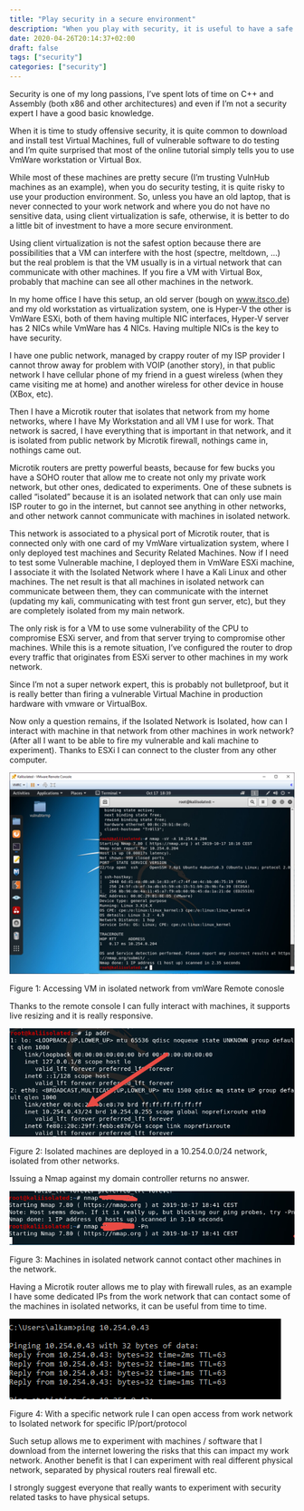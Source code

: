 ```yaml
---
title: "Play security in a secure environment"
description: "When you play with security, it is useful to have a safe environment isolated from your production machines."
date: 2020-04-26T20:14:37+02:00
draft: false
tags: ["security"]
categories: ["security"]
---
```


Security is one of my long passions, I’ve spent lots of time on C++ and Assembly (both x86 and other architectures) and even if I’m not a security expert I have a good basic knowledge.

When it is time to study offensive security, it is quite common to download and install test Virtual Machines, full of vulnerable software to do testing and I’m quite surprised that most of the online tutorial simply tells you to use VmWare workstation or Virtual Box.

While most of these machines are pretty secure (I’m trusting VulnHub machines as an example), when you do security testing, it is quite risky to use your production environment. So, unless you have an old laptop, that is never connected to your work network and where you do not have no sensitive data, using client virtualization is safe, otherwise, it is better to do a little bit of investment to have a more secure environment.

Using client virtualization is not the safest option because there are possibilities that a VM can interfere with the host (spectre, meltdown, …) but the real problem is that the VM usually is in a virtual network that can communicate with other machines. If you fire a VM with Virtual Box, probably that machine can see all other machines in the network.

In my home office I have this setup, an old server (bough on www.itsco.de) and my old workstation as virtualization system, one is Hyper-V the other is VmWare ESXi, both of them having multiple NIC interfaces, Hyper-V server has 2 NICs while VmWare has 4 NICs. Having multiple NICs is the key to have security.

I have one public network, managed by crappy router of my ISP provider I cannot throw away for problem with VOIP (another story), in that public network I have cellular phone of my friend in a guest wireless (when they came visiting me at home) and another wireless for other device in house (XBox, etc).

Then I have a Microtik router that isolates that network from my home networks, where I have My Workstation and all VM I use for work. That network is sacred, I have everything that is important in that network, and it is isolated from public network by Microtik firewall, nothings came in, nothings came out.

Microtik routers are pretty powerful beasts, because for few bucks you have a SOHO router that allow me to create not only my private work network, but other ones, dedicated to experiments. One of these subnets is called “isolated” because it is an isolated network that can only use main ISP router to go in the internet, but cannot see anything in other networks, and other network cannot communicate with machines in isolated network.

This network is associated to a physical port of Microtik router, that is connected only with one card of my VmWare virtualization system, where I only deployed test machines and Security Related Machines. Now if I need to test some Vulnerable machine, I deployed them in VmWare ESXi machine, I associate it with the Isolated Network where I have a Kali Linux and other machines. The net result is that all machines in isolated network can communicate between them, they can communicate with the internet (updating my kali, communicating with test front gun server, etc), but they are completely isolated from my main network.

The only risk is for a VM to use some vulnerability of the CPU to compromise ESXi server, and from that server trying to compromise other machines. While this is a remote situation, I’ve configured the router to drop every traffic that originates from ESXi server to other machines in my work network.

Since I’m not a super network expert, this is probably not bulletproof, but it is really better than firing a vulnerable Virtual Machine in production hardware with vmware or VirtualBox.

Now only a question remains, if the Isolated Network is Isolated, how can I interact with machine in that network from other machines in work network? (After all I want to be able to fire my vulnerable and kali machine to experiment). Thanks to ESXi I can connect to the cluster from any other computer.

![Accessing VM in isolated network from vmWare Remote conosle](images/kali-isolated-machine.png)

Figure 1: Accessing VM in isolated network from vmWare Remote conosle

Thanks to the remote console I can fully interact with machines, it supports live resizing and it is really responsive.

![Isolated machines are deployed in a 10.254.0.0/24 network, isolated from other networks.](images/kali-isolated-network-address.png)

Figure 2: Isolated machines are deployed in a 10.254.0.0/24 network, isolated from other networks.

Issuing a Nmap against my domain controller returns no answer.

![Machines in isolated network cannot contact other machines in the network](images/cannot-ping-domain-controller-from-isolated-network.png)

Figure 3: Machines in isolated network cannot contact other machines in the network.

Having a Microtik router allows me to play with firewall rules, as an example I have some dedicated IPs from the work network that can contact some of the machines in isolated networks, it can be useful from time to time.

![With a specific network rule I can open access from work network to Isolated network for specific IP/port/protocol](images/contact-isolated-machine.png)

Figure 4: With a specific network rule I can open access from work network to Isolated network for specific IP/port/protocol

Such setup allows me to experiment with machines / software that I download from the internet lowering the risks that this can impact my work network. Another benefit is that I can experiment with real different physical network, separated by physical routers real firewall etc.

I strongly suggest everyone that really wants to experiment with security related tasks to have physical setups.